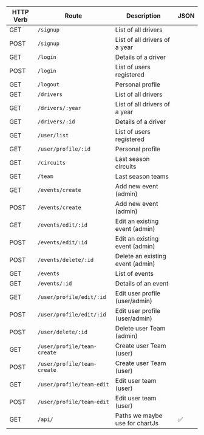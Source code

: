 | HTTP Verb  | Route                       | Description                      | JSON |   
|------------|-----------------------------|----------------------------------|------|
| GET        | `/signup`                   | List of all drivers              |      |   
| POST       | `/signup`                   | List of all drivers of a year    |      |   
| GET        | `/login`                    | Details of a driver              |      |   
| POST       | `/login`                    | List of users registered         |      |   
| GET        | `/logout`                   | Personal profile                 |      |   
| GET        | `/drivers`                  | List of all drivers              |      |   
| GET        | `/drivers/:year`            | List of all drivers of a year    |      |   
| GET        | `/drivers/:id`              | Details of a driver              |      |   
| GET        | `/user/list`                | List of users registered         |      |   
| GET        | `/user/profile/:id`         | Personal profile                 |      |   
| GET        | `/circuits`                 | Last season circuits             |      |   
| GET        | `/team`                     | Last season teams                |      |   
| GET        | `/events/create`            | Add new event (admin)            |      |   
| POST       | `/events/create`            | Add new event (admin)            |      |   
| GET        | `/events/edit/:id`          | Edit an existing event (admin)   |      |   
| POST       | `/events/edit/:id`          | Edit an existing event (admin)   |      |   
| POST       | `/events/delete/:id`        | Delete an existing event (admin) |      |   
| GET        | `/events`                   | List of events                   |      |   
| GET        | `/events/:id`               | Details of an event              |      |   
| GET        | `/user/profile/edit/:id`    | Edit user profile (user/admin)   |      |   
| POST       | `/user/profile/edit/:id`    | Edit user profile (user/admin)   |      |   
| POST       | `/user/delete/:id`          | Delete user Team (admin)         |      |   
| GET        | `/user/profile/team-create` | Create user Team (user)          |      |   
| POST       | `/user/profile/team-create` | Create user Team (user)          |      |   
| GET        | `/user/profile/team-edit`   | Edit user team (user)            |      |   
| POST       | `/user/profile/team-edit`   | Edit user team (user)            |      |   
| GET        | `/api/`                     | Paths we maybe use for chartJs   | ✅   |